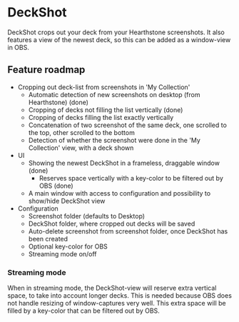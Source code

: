 # DeckShot
DeckShot crops out your deck from your Hearthstone screenshots. It also features a view of the newest deck, so this can be added as a window-view in OBS.

## Feature roadmap
- Cropping out deck-list from screenshots in 'My Collection'
	- Automatic detection of new screenshots on desktop (from Hearthstone) (done)
	- Cropping of decks not filling the list vertically (done)
	- Cropping of decks filling the list exactly vertically
	- Concatenation of two screenshot of the same deck, one scrolled to the top, other scrolled to the bottom
	- Detection of whether the screenshot were done in the 'My Collection' view, with a deck shown
- UI
	- Showing the newest DeckShot in a frameless, draggable window (done)
		- Reserves space vertically with a key-color to be filtered out by OBS (done)
	- A main window with access to configuration and possibility to show/hide DeckShot view
- Configuration
	- Screenshot folder (defaults to Desktop)
	- DeckShot folder, where cropped out decks will be saved
	- Auto-delete screenshot from screenshot folder, once DeckShot has been created
	- Optional key-color for OBS
	- Streaming mode on/off

### Streaming mode

When in streaming mode, the DeckShot-view will reserve extra vertical space, to take into account longer decks. This is needed because OBS does not handle resizing of window-captures very well. This extra space will be filled by a key-color that can be filtered out by OBS.